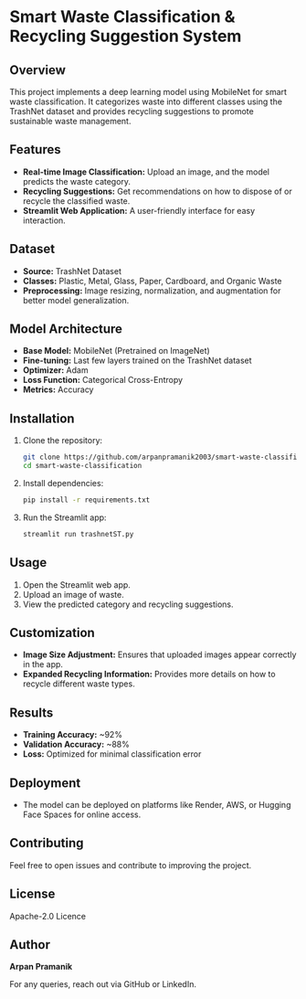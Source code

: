 # Smart Waste Classification & Recycling Suggestion System

## Overview
This project implements a deep learning model using MobileNet for smart waste classification. It categorizes waste into different classes using the TrashNet dataset and provides recycling suggestions to promote sustainable waste management.

## Features
- **Real-time Image Classification:** Upload an image, and the model predicts the waste category.
- **Recycling Suggestions:** Get recommendations on how to dispose of or recycle the classified waste.
- **Streamlit Web Application:** A user-friendly interface for easy interaction.

## Dataset
- **Source:** TrashNet Dataset
- **Classes:** Plastic, Metal, Glass, Paper, Cardboard, and Organic Waste
- **Preprocessing:** Image resizing, normalization, and augmentation for better model generalization.

## Model Architecture
- **Base Model:** MobileNet (Pretrained on ImageNet)
- **Fine-tuning:** Last few layers trained on the TrashNet dataset
- **Optimizer:** Adam
- **Loss Function:** Categorical Cross-Entropy
- **Metrics:** Accuracy

## Installation
1. Clone the repository:
   ```bash
   git clone https://github.com/arpanpramanik2003/smart-waste-classification.git
   cd smart-waste-classification
   ```
2. Install dependencies:
   ```bash
   pip install -r requirements.txt
   ```
3. Run the Streamlit app:
   ```bash
   streamlit run trashnetST.py
   ```

## Usage
1. Open the Streamlit web app.
2. Upload an image of waste.
3. View the predicted category and recycling suggestions.

## Customization
- **Image Size Adjustment:** Ensures that uploaded images appear correctly in the app.
- **Expanded Recycling Information:** Provides more details on how to recycle different waste types.

## Results
- **Training Accuracy:** ~92%
- **Validation Accuracy:** ~88%
- **Loss:** Optimized for minimal classification error

## Deployment
- The model can be deployed on platforms like Render, AWS, or Hugging Face Spaces for online access.

## Contributing
Feel free to open issues and contribute to improving the project.

## License
Apache-2.0 Licence 

## Author
**Arpan Pramanik**

For any queries, reach out via GitHub or LinkedIn.

